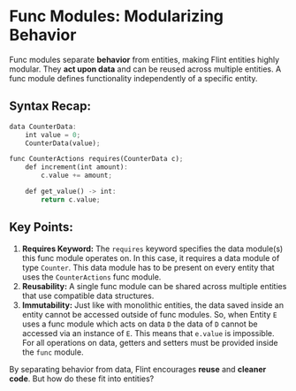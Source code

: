 # Func Modules: Modularizing Behavior

Func modules separate **behavior** from entities, making Flint entities highly modular. They **act upon data** and can be reused across multiple entities. A func module defines functionality independently of a specific entity.

## Syntax Recap:

```rs
data CounterData:
    int value = 0;
    CounterData(value);

func CounterActions requires(CounterData c);
    def increment(int amount):
        c.value += amount;

    def get_value() -> int:
        return c.value;
```

## Key Points:
1. **Requires Keyword:** The `requires` keyword specifies the data module(s) this func module operates on. In this case, it requires a data module of type `Counter`. This data module has to be present on every entity that uses the `CounterActions` func module.
2. **Reusability:** A single func module can be shared across multiple entities that use compatible data structures.
3. **Immutability:** Just like with monolithic entities, the data saved inside an entity cannot be accessed outside of func modules. So, when Entity `E` uses a func module which acts on data `D` the data of `D` cannot be accessed via an instance of `E`. This means that `e.value` is impossible. For all operations on data, getters and setters must be provided inside the `func` module.

By separating behavior from data, Flint encourages **reuse** and **cleaner code**. But how do these fit into entities?
